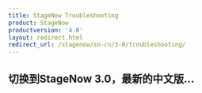 ```yaml
---
title: StageNow Troubleshooting
product: StageNow
productversion: '4.0'
layout: redirect.html
redirect_url: /stagenow/sn-cn/3-0/troubleshooting/
---
```


## 切换到StageNow 3.0，最新的中文版...
